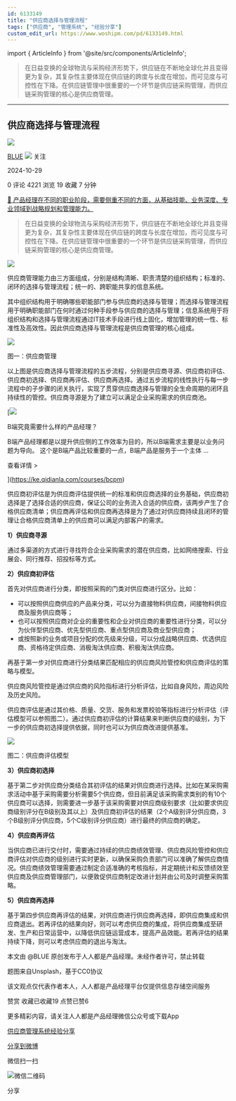 ```yaml
---
id: 6133149
title: "供应商选择与管理流程"
tags: ["供应商", "管理系统", "经验分享"]
custom_edit_url: https://www.woshipm.com/pd/6133149.html
---
```

import { ArticleInfo } from '@site/src/components/ArticleInfo';

<ArticleInfo
    author="BLUE"
    authorLink="https://www.woshipm.com/u/1601956"
    published="2024-10-29"
    views={4221}
    comments={0}
    collects={19}
/>

> 在日益变换的全球物流与采购经济形势下，供应链在不断地全球化并且变得更为复杂，其复杂性主要体现在供应链的跨度与长度在增加，而可见度与可控性在下降。在供应链管理中很重要的一个环节是供应链采购管理，而供应链采购管理的核心是供应商管理。

---

## 供应商选择与管理流程

[![](https://static.woshipm.com/view/woshipm_api_def_20241010173436_2474.jpeg?imageView2/1/w/72/h/72/q/100)](https://www.woshipm.com/u/1601956)

[BLUE](https://www.woshipm.com/u/1601956) ![](https://static.woshipm.com/tag/1101_1@2x.png) 关注

2024-10-29

0 评论 4221 浏览 19 收藏 7 分钟

[🔗 产品经理在不同的职业阶段，需要侧重不同的方面，从基础技能、业务深度、专业领域到战略规划和管理能力。](https://ke.qidianla.com/courses/90pm)

> 在日益变换的全球物流与采购经济形势下，供应链在不断地全球化并且变得更为复杂，其复杂性主要体现在供应链的跨度与长度在增加，而可见度与可控性在下降。在供应链管理中很重要的一个环节是供应链采购管理，而供应链采购管理的核心是供应商管理。

![](https://image.woshipm.com/2023/05/06/49bc5126-ec01-11ed-adbb-00163e0b5ff3.jpg)

供应商管理能力由三方面组成，分别是结构清晰、职责清楚的组织结构；标准的、闭环的选择与管理流程；统一的、跨职能共享的信息系统。

其中组织结构用于明确哪些职能部门参与供应商的选择与管理；而选择与管理流程用于明确职能部门在何时通过何种手段参与供应商的选择与管理；信息系统用于将组织结构和选择与管理流程通过IT技术手段进行线上固化，增加管理的统一性、标准性及高效性。因此供应商选择与管理流程是供应商管理的核心组成。

![](https://image.woshipm.com/2024/10/29/2735117e-9547-11ef-abf0-00163e0b5ff3.png)

图一：供应商管理

以上图是供应商选择与管理流程的五步流程，分别是供应商寻源、供应商初评估、供应商初选择、供应商再评估、供应商再选择。通过五步流程的线性执行与每一步流程中的子步骤的闭关执行，实现了贯穿供应商选择与管理的全生命周期的闭环且持续性的管控。供应商寻源是为了建立可以满足企业采购需求的供应商池。

[![](https://image.woshipm.com/2023/08/02/f7cafd68-30e3-11ee-9da3-00163e0b5ff3.png)

B端究竟需要什么样的产品经理？

B端产品经理都是以提升供应侧的工作效率为目的，所以B端需求主要是以业务问题为导向。 这个是B端产品比较重要的一点，B端产品是服务于一个主体 ...

查看详情 >

](https://ke.qidianla.com/courses/bcpm)

供应商初评估是为供应商评估提供统一的标准和供应商选择的业务基础，供应商初选择是了选择合适的供应商，保证公司的业务流入合适的供应商，该两步产生了合格供应商清单；供应商再评估和供应商再选择是为了通过对供应商持续且闭环的管理让合格供应商清单上的供应商可以满足内部客户的需求。

**1）供应商寻源**

通过多渠道的方式进行寻找符合企业采购需求的潜在供应商，比如网络搜索、行业展会、同行推荐、招投标等方式。

**2）供应商初评估**

首先对供应商进行分类，即按照采购的门类对供应商进行区分。比如：

*   可以按照供应商供应的产品来分类，可以分为直接物料供应商，间接物料供应商及服务供应商等；
*   也可以按照供应商对企业的重要性和企业对供应商的重要性进行分类，可以分为伙伴型供应商、优先型供应商、重点型供应商及商业型供应商；
*   或按照新的业务或项目分配的优先级来分级，可以分成战略供应商、优选供应商、资格待定供应商、消极淘汰供应商、积极淘汰供应商。

再基于第一步对供应商进行分类结果匹配相应的供应商风险管控和供应商评估的策略与模型。

供应商风险管控是通过供应商的风险指标进行分析评估，比如自身风险，周边风险及历史风险。

供应商评估是通过其价格、质量、交货、服务和发票校验等指标进行分析评估（评估模型可以参照图二）。通过供应商初评估的计算结果来判断供应商的级别，为下一步的供应商初选择提供依据，同时也可以为供应商改进提供基准。

![](https://image.woshipm.com/2024/10/29/37d31c88-9547-11ef-84c2-00163e0b5ff3.png)

图二：供应商评估模型

**3）供应商初选择**

基于第二步对供应商分类结合其初评估的结果对供应商进行选择。比如在某采购需求活动中基于采购需要分析需要5个供应商，但目前满足该采购需求类别的有10个供应商可以选择，则需要进一步基于该采购需要对供应商级别要求（比如要求供应商级别评分在B级别及其以上）及供应商初评估的结果（2个A级别评分供应商，3个B级别评分供应商，5个C级别评分供应商）进行最终的供应商的确定。

**4）供应商再评估**

当供应商已进行交付时，需要通过持续的供应商绩效管理、供应商风险管控和供应商评估对供应商的级别进行实时更新，以确保采购负责部门可以准确了解供应商情况。供应商绩效管理需要通过制定合适准确的考核指标，并定期统计和反馈绩效至供应商及供应商管理部门，以便敦促供应商制定改进计划并由公司及时调整采购策略。

**5）供应商再选择**

基于第四步供应商再评估的结果，对供应商进行供应商再选择，即供应商集成和供应商退出。若再评估的结果向好，则可以考虑供应商的集成，将供应商集成至研发、生产和日常运营中，以降低供应链运营成本，提高产品效能。若再评估的结果持续下降，则可以考虑供应商的退出与淘汰。

本文由 @BLUE 原创发布于人人都是产品经理。未经作者许可，禁止转载

题图来自Unsplash，基于CC0协议

该文观点仅代表作者本人，人人都是产品经理平台仅提供信息存储空间服务

赞赏 收藏已收藏19 点赞已赞6

更多精彩内容，请关注人人都是产品经理微信公众号或下载App

[供应商](https://www.woshipm.com/tag/%e4%be%9b%e5%ba%94%e5%95%86)[管理系统](https://www.woshipm.com/tag/%e7%ae%a1%e7%90%86%e7%b3%bb%e7%bb%9f)[经验分享](https://www.woshipm.com/tag/%e7%bb%8f%e9%aa%8c%e5%88%86%e4%ba%ab)

[分享到微博](https://service.weibo.com/share/share.php?appkey=2775287854&title=供应商选择与管理流程&url=https://www.woshipm.com/pd/6133149.html&pic=https://image.woshipm.com/2023/05/06/49bc5126-ec01-11ed-adbb-00163e0b5ff3.jpg)

微信扫一扫

![微信二维码](https://api.pwmqr.com/qrcode/create/?url=https://www.woshipm.com/pd/6133149.html)

分享